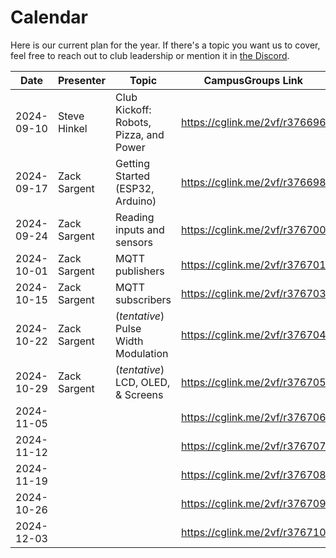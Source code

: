 # Calendar

Here is our current plan for the year. If there's a topic you want us to cover, feel free to reach out to club leadership or mention it in [the Discord](https://discord.gg/H5FjtpE3pH).

| **Date**   | **Presenter** | **Topic**                              | **CampusGroups Link**         |
|------------|---------------|----------------------------------------|-------------------------------|
| 2024-09-10 | Steve Hinkel  | Club Kickoff: Robots, Pizza, and Power | <https://cglink.me/2vf/r376696> |
| 2024-09-17 | Zack Sargent  | Getting Started (ESP32, Arduino)       | <https://cglink.me/2vf/r376698> |
| 2024-09-24 | Zack Sargent  | Reading inputs and sensors             | <https://cglink.me/2vf/r376700> |
| 2024-10-01 | Zack Sargent  | MQTT publishers                        | <https://cglink.me/2vf/r376701> |
| 2024-10-15 | Zack Sargent  | MQTT subscribers                       | <https://cglink.me/2vf/r376703> |
| 2024-10-22 | Zack Sargent  | (*tentative*) Pulse Width Modulation   | <https://cglink.me/2vf/r376704> |
| 2024-10-29 | Zack Sargent  | (*tentative*) LCD, OLED, & Screens     | <https://cglink.me/2vf/r376705> |
| 2024-11-05 |               |                                        | <https://cglink.me/2vf/r376706> |
| 2024-11-12 |               |                                        | <https://cglink.me/2vf/r376707> |
| 2024-11-19 |               |                                        | <https://cglink.me/2vf/r376708> |
| 2024-10-26 |               |                                        | <https://cglink.me/2vf/r376709> |
| 2024-12-03 |               |                                        | <https://cglink.me/2vf/r376710> |

